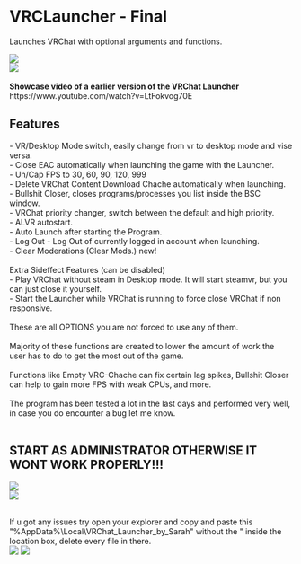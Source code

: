 <!DOCTYPE html>
<html>
   <head>
   </head>
   <body>
   <h1>VRCLauncher - Final</h1>
   <p>Launches VRChat with optional arguments and functions.</p>
   <img src="https://user-images.githubusercontent.com/105979511/201531530-c8611956-54d6-4021-8864-5883f1b555fa.png"></img><br/>
   <img src="https://user-images.githubusercontent.com/105979511/201837649-124ceeb8-acb0-4cbd-911d-7b1b90a4caee.png"></img><br/><br/>
   <b>Showcase video of a earlier version of the VRChat Launcher</b><br/>
   https://www.youtube.com/watch?v=LtFokvog70E
   <h2>Features</h2>
   <p>
   - VR/Desktop Mode switch, easily change from vr to desktop mode and vise versa. <br />
   - Close EAC automatically when launching the game with the Launcher.<br />
   - Un/Cap FPS to 30, 60, 90, 120, 999<br />
   - Delete VRChat Content Download Chache automatically when launching.<br />
   - Bullshit Closer, closes programs/processes you list inside the BSC window.<br />
   - VRChat priority changer, switch between the default and high priority.<br />
   - ALVR autostart.<br />
   - Auto Launch after starting the Program.<br />
   - Log Out - Log Out of currently logged in account when launching.<br />
   - Clear Moderations (Clear Mods.) new!<br /><br />
   Extra Sideffect Features (can be disabled)<br />
   - Play VRChat without steam in Desktop mode. It will start steamvr, but you can just close it yourself.<br />
   - Start the Launcher while VRChat is running to force close VRChat if non responsive.<br />
   <br />
   These are all OPTIONS you are not forced to use any of them.
   <br />
   <br />
   Majority of these functions are created to lower the amount of work the user has to do to get the most out of the game.<br /><br />
   Functions like Empty VRC-Chache can fix certain lag spikes, Bullshit Closer can help to gain more FPS with weak CPUs, and more.<br /><br />
   The program has been tested a lot in the last days and performed very well, in case you do encounter a bug let me know.<br /><br />
   </p>
   
   <h2>START AS ADMINISTRATOR OTHERWISE IT WONT WORK PROPERLY!!!</h2>
   <img src="https://user-images.githubusercontent.com/105979511/198198758-cd98644c-31bb-46fc-afcf-f6968f867821.png"></img><br/>
   <img src="https://user-images.githubusercontent.com/105979511/198198697-cba05147-8082-4e9e-94c7-00edd659a600.png"></img><br/><br/>
   <p>
   If u got any issues try open your explorer and copy and paste this "%AppData%\Local\VRChat_Launcher_by_Sarah" without the " inside the location box,        delete every file in there.<br/>
   <img src="https://user-images.githubusercontent.com/105979511/200074433-1d710e63-ca17-426b-9b0d-29d499278366.png"> </img>
   <img src="https://user-images.githubusercontent.com/105979511/200074466-6b8b6433-35c5-48d7-b78e-ba0a29fd001a.png"> </img>
   </p>
   
   </body>
</html>
